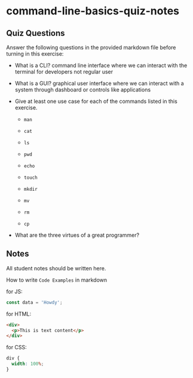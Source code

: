 # command-line-basics-quiz-notes

## Quiz Questions

Answer the following questions in the provided markdown file before turning in this exercise:

- What is a CLI?
  command line interface where we can interact with the terminal for developers not regular user

- What is a GUI?
  graphical user interface where we can interact with a system through dashboard or controls like applications

- Give at least one use case for each of the commands listed in this exercise.

  - `man`

  - `cat`

  - `ls`

  - `pwd`

  - `echo`

  - `touch`

  - `mkdir`

  - `mv`

  - `rm`

  - `cp`

- What are the three virtues of a great programmer?

## Notes

All student notes should be written here.

How to write `Code Examples` in markdown

for JS:

```javascript
const data = 'Howdy';
```

for HTML:

```html
<div>
  <p>This is text content</p>
</div>
```

for CSS:

```css
div {
  width: 100%;
}
```
